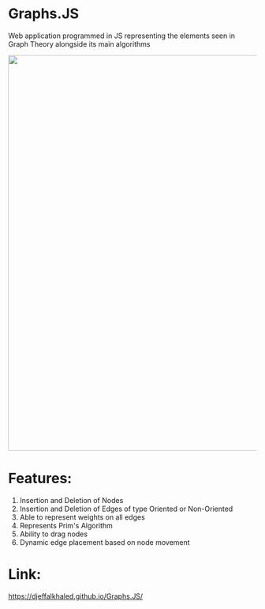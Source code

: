 # Graphs.JS
Web application programmed in JS representing the elements seen in Graph Theory alongside its main algorithms

<img src =https://github.com/djeffalKhaled/THG/assets/143727646/0f35ad7c-d0b8-4198-8b30-569026b63016 width = "800px">

# Features:
<ol>
  <li>Insertion and Deletion of Nodes</li>
  <li>Insertion and Deletion of Edges of type Oriented or Non-Oriented</li>
  <li>Able to represent weights on all edges</li>
  <li>Represents Prim's Algorithm</li>
  <li>Ability to drag nodes</li>
  <li>Dynamic edge placement based on node movement</li>
</ol>

# Link: 
https://djeffalkhaled.github.io/Graphs.JS/

